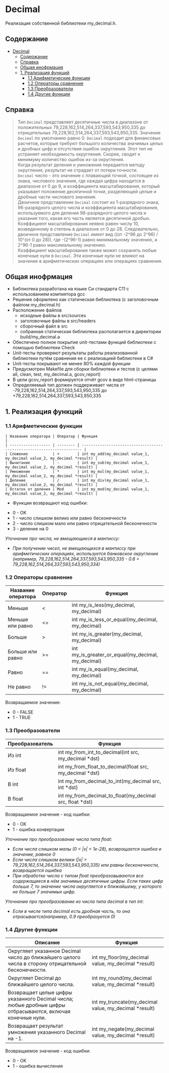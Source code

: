 # Decimal

Реализация собственной библиотеки my_decimal.h.

## Содержание
- [Decimal](#decimal)
  - [Содержание](#содержание)
  - [Справка](#справка)
  - [Общая инофрмация ](#общая-инофрмация-)
  - [1. Реализация функций ](#1-реализация-функций-)
    - [1.1 Арифметические функции ](#11-арифметические-функции-)
    - [1.2 Операторы сравнение ](#12-операторы-сравнение-)
    - [1.3 Преобразователи ](#13-преобразователи-)
    - [1.4 Другие функции ](#14-другие-функции-)

## Справка

> Тип `Decimal` представляет десятичные числа в диапазоне от положительных 79,228,162,514,264,337,593,543,950,335 до отрицательных 79,228,162,514,264,337,593,543,950,335. Значение `Decimal` по умолчанию равно 0. `Decimal` подходит для финансовых расчетов, которые требуют большого количества значимых целых и дробных цифр и отсутствия ошибок округления. Этот тип не устраняет необходимость округления. Скорее, сводит к минимуму количество ошибок из-за округления.<br/>
> Когда результат деления и умножения передается методу округления, результат не страдает от потери точности.<br/>
> `Decimal` число - это значение с плавающей точкой, состоящее из знака, числового значения, где каждая цифра находится в диапазоне от 0 до 9, и коэффициента масштабирования, который указывает положение десятичной точки, разделяющей целые и дробные части числового значения.<br/>
> Двоичное представление `Decimal` состоит из 1-разрядного знака, 96-разрядного целого числа и коэффициента масштабирования, используемого для деления 96-разрядного целого числа и указания того, какая его часть является десятичной дробью. Коэффициент масштабирования неявно равен числу 10, возведенному в степень в диапазоне от 0 до 28. Следовательно, двоичное представление `Decimal` имеет вид ((от -2^96 до 2^96) / 10^(от 0 до 28)), где -(2^96-1) равно минимальному значению, а 2^96-1 равно максимальному значению.<br/>
> Коэффициент масштабирования также может сохранять любые конечные нули в `Decimal`. Эти конечные нули не влияют на значение в арифметических операциях или операциях сравнения.<br/>

## Общая инофрмация <br/>

- Библиотека разработана на языке Си стандарта C11 с использованием компиятора gcc <br/>
- Решение оформлено как статическая библиотека (с заголовочным файлом my_decimal.h) <br/>
- Расположение файлов <br/>
    * исходные файлы в src/sources <br/>
    * заголовочные файлы в src/headers <br/>
    * сборочный файл в src <br/>
    * собранная статическая библиотека располагается в директории build/my_decimal.a <br/>
- Обеспечено полное покрытие unit-тестами функций библиотеки c помощью библиотеки Check <br/>
- Unit-тесты проверяют результаты работы реализованной библиотеки путём сравнения ее с реализацией библиотеки в С# <br/>
- Unit-тесты покрывают не менее 80% каждой функции <br/>
- Предусмотрен Makefile для сборки библиотеки и тестов (с целями all, clean, test, my_decimal.a, gcov_report) <br/> 
- В цели gcov_report формируется отчёт gcov в виде html-страницы <br/>
- Определяемый тип должен поддерживает числа от -79,228,162,514,264,337,593,543,950,335 до +79,228,162,514,264,337,593,543,950,335 <br/> 

## 1. Реализация функций <br/> 

### 1.1 Арифметические функции <br/> 

    | Название оператора | Оператор | Функция                                                                |
    | ------------------ | -------- | ---------------------------------------------------------------------- |
    | Сложение           | +        | int my_add(my_decimal value_1, my_decimal value_2, my_decimal *result) |
    | Вычитание          | -        | int my_sub(my_decimal value_1, my_decimal value_2, my_decimal *result) |
    | Умножение          | *        | int my_mul(my_decimal value_1, my_decimal value_2, my_decimal *result) |
    | Деление            | /        | int my_div(my_decimal value_1, my_decimal value_2, my_decimal *result) |
    | Остаток от деления | Mod      | int my_mod(my_decimal value_1, my_decimal value_2, my_decimal *result) |

* Функции возвращают код ошибки: <br/> 
- 0 - OK  <br/> 
- 1 - число слишком велико или равно бесконечности<br/> 
- 2 - число слишком мало или равно отрицательной бесконечности<br/> 
- 3 - деление на 0<br/> 

*Уточнение про числа, не вмещающиеся в мантиссу:*<br/> 
- *При получении чисел, не вмещающихся в мантиссу при арифметических операциях, используется банковское округление (например, 79,228,162,514,264,337,593,543,950,335 - 0.6 = 79,228,162,514,264,337,593,543,950,334)*<br/> 


### 1.2 Операторы сравнение <br/> 

| Название оператора | Оператор | Функция                                            |
| ------------------ | -------- | -------------------------------------------------- |
| Меньше             | <        | int my_is_less(my_decimal, my_decimal)             |
| Меньше или равно   | <=       | int my_is_less_or_equal(my_decimal, my_decimal)    |
| Больше             | \>       | int my_is_greater(my_decimal, my_decimal)          |
| Больше или равно   | \>=      | int my_is_greater_or_equal(my_decimal, my_decimal) |
| Равно              | ==       | int my_is_equal(my_decimal, my_decimal)            |
| Не равно           | !=       | int my_is_not_equal(my_decimal, my_decimal)        |

Возвращаемое значение:
- 0 - FALSE
- 1 - TRUE

### 1.3 Преобразователи <br/> 

| Преобразователь | Функция                                                  |
| --------------- | -------------------------------------------------------- |
| Из int          | int my_from_int_to_decimal(int src, my_decimal *dst)     |
| Из float        | int my_from_float_to_decimal(float src, my_decimal *dst) |
| В int           | int my_from_decimal_to_int(my_decimal src, int *dst)     |
| В float         | int my_from_decimal_to_float(my_decimal src, float *dst) |

Возвращаемое значение - код ошибки:<br/> 
 - 0 - OK<br/> 
 - 1 - ошибка конвертации<br/> 

*Уточнение про преобразование числа типа float:*<br/> 
- *Если числа слишком малы (0 < |x| < 1e-28), возвращается ошибка и значение, равное 0*<br/> 
- *Если числа слишком велики (|x| > 79,228,162,514,264,337,593,543,950,335) или равны бесконечности, возвращается ошибка*<br/> 
- *При обработке числа с типом float преобразовываются все содержащиеся в нём значимые десятичные цифры. Если таких цифр больше 7, то значение числа округляется к ближайшему, у которого не больше 7 значимых цифр.*<br/> 

*Уточнение про преобразование из числа типа decimal в тип int:*<br/> 
- *Если в числе типа decimal есть дробная часть, то она отрасывается(например, 0.9 преобразуется 0)*<br/> 

### 1.4 Другие функции <br/> 

| Описание                                                                                                   | Функция                                               |
| ---------------------------------------------------------------------------------------------------------- | ----------------------------------------------------- |
| Округляет указанное Decimal число до ближайшего целого числа в сторону отрицательной бесконечности.        | int my_floor(my_decimal value, my_decimal *result)    |
| Округляет Decimal до ближайшего целого числа.                                                              | int my_round(my_decimal value, my_decimal *result)    |
| Возвращает целые цифры указанного Decimal числа; любые дробные цифры отбрасываются, включая конечные нули. | int my_truncate(my_decimal value, my_decimal *result) |
| Возвращает результат умножения указанного Decimal на -1.                                                   | int my_negate(my_decimal value, my_decimal *result)   |

Возвращаемое значение - код ошибки:
 - 0 - OK
 - 1 - ошибка вычисления
